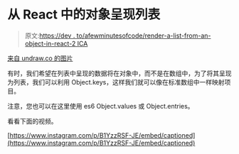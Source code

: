 # 从 React 中的对象呈现列表

> 原文:[https://dev . to/afewminutesofcode/render-a-list-from-an-object-in-react-2 ICA](https://dev.to/afewminutesofcode/render-a-list-from-an-object-in-react-2ica)

[来自 undraw.co 的图片](https://undraw.co/)

有时，我们希望在列表中呈现的数据将在对象中，而不是在数组中，为了将其呈现为列表，我们可以利用 Object.keys，这样我们就可以像在标准数组中一样映射项目。⠀

注意，您也可以在这里使用 es6 Object.values 或 Object.entries。

看看下面的视频。

[https://www.instagram.com/p/B1YzzRSF-JE/embed/captioned](https://www.instagram.com/p/B1YzzRSF-JE/embed/captioned)